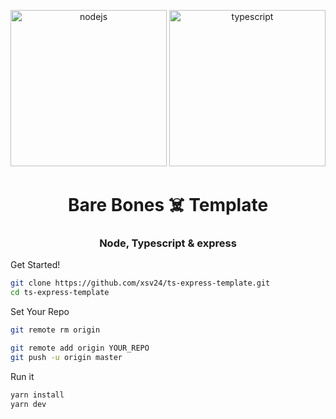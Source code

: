 <p align="center">
  <img width="250" height="250" src="https://d2eip9sf3oo6c2.cloudfront.net/tags/images/000/000/256/full/nodejslogo.png" alt="nodejs" />
    <img width="250" height="250" src="https://i0.wp.com/storage.googleapis.com/blog-images-backup/1*0ei2MOQxAzF7krm-v60wnQ.jpeg?ssl=1" alt="typescript" />
</p>

<h1 align="center">Bare Bones ☠️ Template </h1>
<h3 align="center">Node, Typescript & express</h3>

Get Started!
```bash
git clone https://github.com/xsv24/ts-express-template.git 
cd ts-express-template
```


Set Your Repo
```bash
git remote rm origin

git remote add origin YOUR_REPO
git push -u origin master
```

Run it

```bash
yarn install
yarn dev
```
